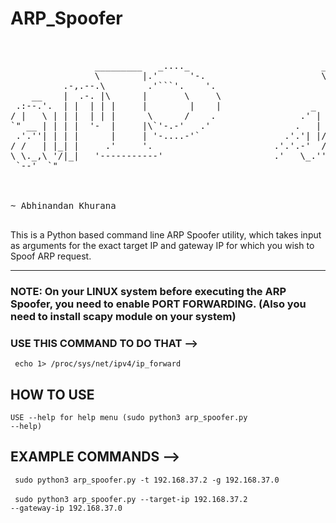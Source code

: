 # ARP_Spoofer


<pre>
                                                                                       .-----.        .-----.                                       
                                                                                      '   _    \     '   _    \                                     
                _________   _...._                         _________   _...._       /   /` '.   \  /   /` '.   \             __.....__              
                \        |.'      '-.                      \        |.'      '-.   .   |     \  ' .   |     \  '   _.._  .-''         '.            
          .-,.--.\        .'```'.    '.                     \        .'```'.    '. |   '      |  '|   '      |  '.' .._|/     .-''"'-.  `. .-,.--.  
    __    |  .-. |\      |       \     \                     \      |       \     \\    \     / / \    \     / / | '   /     /________\   \|  .-. | 
 .:--.'.  | |  | | |     |        |    |                 _    |     |        |    | `.   ` ..' /   `.   ` ..' /__| |__ |                  || |  | | 
/ |   \ | | |  | | |      \      /    .                .' |   |      \      /    .     '-...-'`       '-...-'`|__   __|\    .-------------'| |  | | 
`" __ | | | |  '-  |     |\`'-.-'   .'                .   | / |     |\`'-.-'   .'                                | |    \    '-.____...---.| |  '-  
 .'.''| | | |      |     | '-....-'`                .'.'| |// |     | '-....-'`                                  | |     `.             .' | |      
/ /   | |_| |     .'     '.                       .'.'.-'  / .'     '.                                           | |       `''-...... -'   | |      
\ \._,\ '/|_|   '-----------'                     .'   \_.''-----------'                                         | |                       |_|      
 `--'  `"                                                                                                        |_|                                



~ Abhinandan Khurana

</pre>

This is a Python based command line ARP Spoofer utility, which takes input as arguments for the exact target IP and gateway IP for which you wish to Spoof ARP request. 

<hr>

### NOTE: On your LINUX system before executing the ARP Spoofer, you need to enable PORT FORWARDING. (Also you need to install scapy module on your system)
### USE THIS COMMAND TO DO THAT -->


<code> echo 1> /proc/sys/net/ipv4/ip_forward</code>


## HOW TO USE

<code>USE --help for help menu (sudo python3 arp_spoofer.py --help)</code>

## EXAMPLE COMMANDS -->

<code> sudo python3 arp_spoofer.py -t 192.168.37.2 -g 192.168.37.0 </code>
<br>
<code> sudo python3 arp_spoofer.py --target-ip 192.168.37.2 --gateway-ip 192.168.37.0 </code>

